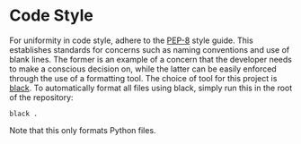 # Code Style

For uniformity in code style, adhere to the [PEP-8](https://peps.python.org/pep-0008/) style guide. This establishes 
standards for concerns such as naming conventions and use of blank lines. The former is an example of a concern that 
the developer needs to make a conscious decision on, while the latter can be easily enforced through the use of a 
formatting tool. The choice of tool for this project is [black](https://black.readthedocs.io/en/stable/). To 
automatically format all files using black, simply run this in the root of the repository:
``````
black .
``````
Note that this only formats Python files.
